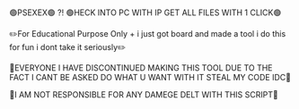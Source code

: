 🟢PSEXEX🟢      ?! 🟢HECK INTO PC WITH IP GET ALL FILES WITH 1 CLICK🟢


✏️For Educational Purpose Only + i just got board and made a tool i do this for fun i dont take it seriously✏️

🚧EVERYONE I HAVE DISCONTINUED MAKING THIS TOOL DUE TO THE FACT I CANT BE ASKED DO WHAT U WANT WITH IT STEAL MY CODE IDC🚧

🚧I AM NOT RESPONSIBLE FOR ANY DAMEGE DELT WITH THIS SCRIPT🚧
